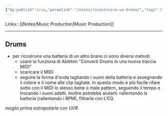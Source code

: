 ```yaml
---
{"dg-publish":true,"permalink":"/notes/ricostruire-un-brano/","tags":["type/note"]}
---
```


Links:: [[Notes/Music Production\|Music Production]]

---

## Drums

- per ricostruire una batteria di un altro brano ci sono diversi metodi:
	- usare la funziona di Ableton "Converti Drums in una nuova traccia MIDI"
	- scaricare il MIDI
	- seguire la forma d'onda tagliando i suoni della batteria e assegnando il colore e il nome alle clip tagliate. In questo modo è più facile rifare sotto con il MIDI lo stesso bene o male pattern, seguendo il tempo e trovando i suoni adatti. Inoltre potrebbe aiutarti: rallentando la batteria (rallentando i BPM), filtrarla con L'EQ. 

_meglio prima estrapolarla con UVR_




